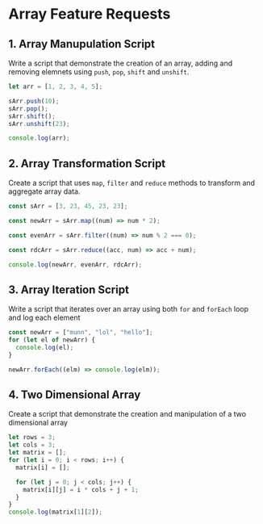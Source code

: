 # Array Feature Requests

## 1. Array Manupulation Script

Write a script that demonstrate the creation of an array, adding and removing elemnets using `push`, `pop`, `shift` and `unshift`.

```javascript
let arr = [1, 2, 3, 4, 5];

sArr.push(10);
sArr.pop();
sArr.shift();
sArr.unshift(23);

console.log(arr);
```

## 2. Array Transformation Script

Create a script that uses `map`, `filter` and `reduce` methods to transform and aggregate array data.

```javascript
const sArr = [3, 23, 45, 23, 23];

const newArr = sArr.map((num) => num * 2);

const evenArr = sArr.filter((num) => num % 2 === 0);

const rdcArr = sArr.reduce((acc, num) => acc + num);

console.log(newArr, evenArr, rdcArr);
```

## 3. Array Iteration Script

Write a script that iterates over an array using both `for` and `forEach` loop and log each element

```javascript
const newArr = ["munn", "lol", "hello"];
for (let el of newArr) {
  console.log(el);
}

newArr.forEach((elm) => console.log(elm));
```

## 4. Two Dimensional Array

Create a script that demonstrate the creation and manipulation of a two dimensional array

```javascript
let rows = 3;
let cols = 3;
let matrix = [];
for (let i = 0; i < rows; i++) {
  matrix[i] = [];

  for (let j = 0; j < cols; j++) {
    matrix[i][j] = i * cols + j + 1;
  }
}
console.log(matrix[1][2]);
```
